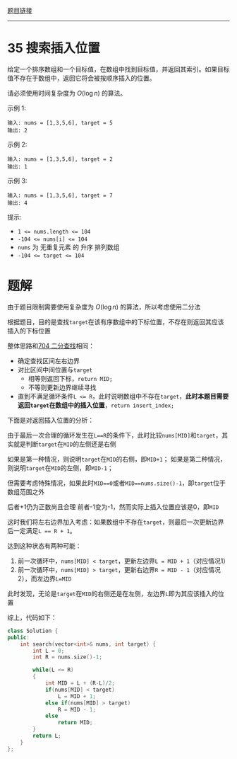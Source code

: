 
[题目链接](https://leetcode.cn/problems/search-insert-position/description/)

---
# 35 搜索插入位置

给定一个排序数组和一个目标值，在数组中找到目标值，并返回其索引。如果目标值不存在于数组中，返回它将会被按顺序插入的位置。

请必须使用时间复杂度为 $O(\log n)$ 的算法。

示例 1:

```
输入: nums = [1,3,5,6], target = 5
输出: 2
```

示例 2:

```
输入: nums = [1,3,5,6], target = 2
输出: 1
```

示例 3:

```
输入: nums = [1,3,5,6], target = 7
输出: 4
```
 

提示:
- `1 <= nums.length <= 104`
- `-104 <= nums[i] <= 104`
- `nums` 为 无重复元素 的 升序 排列数组
- `-104 <= target <= 104`

# 题解

由于题目限制需要使用复杂度为 $O(\log n)$ 的算法，所以考虑使用二分法

根据题目，目的是查找`target`在该有序数组中的下标位置，不存在则返回其应该插入的下标位置

整体思路和[704 二分查找](二分查找/1-1-704_二分查找.md)相同：
- 确定查找区间左右边界
- 对比区间中间位置与`target`
  - 相等则返回下标，`return MID;`
  - 不等则更新边界继续寻找
- 直到不满足循环条件`L <= R`，此时说明数组中不存在`target`，**此时本题目需要返回`target`在数组中的插入位置**，`return insert_index;`

下面是对返回插入位置的分析：

由于最后一次合理的循环发生在`L==R`的条件下，此时比较`nums[MID]`和`target`，其实就是判断`target`在`MID`的左侧还是右侧

如果是第一种情况，则说明`target`在`MID`的右侧，即`MID+1`；
如果是第二种情况，则说明`target`在`MID`的左侧，即`MID-1`；

但需要考虑特殊情况，如果此时`MID==0`或者`MID==nums.size()-1`，即`target`位于数组范围之外

后者+1仍为正数尚且合理
前者-1变为-1，然而实际上插入位置应该是0，即`MID`

这时我们将左右边界加入考虑：如果数组中不存在`target`，则最后一次更新边界后一定满足`L == R + 1`。

达到这种状态有两种可能：
1. 前一次循环中，`nums[MID] < target`，更新左边界`L = MID + 1`（对应情况1）
2. 前一次循环中，`nums[MID] > target`，更新右边界`R = MID - 1`（对应情况2），而左边界`L=MID`

此时发现，无论是`target`在`MID`的右侧还是在左侧，左边界`L`即为其应该插入的位置

综上，代码如下：

```cpp
class Solution {
public:
    int search(vector<int>& nums, int target) {
        int L = 0;
        int R = nums.size()-1;

        while(L <= R)
        {
            int MID = L + (R-L)/2;
            if(nums[MID] < target)
                L = MID + 1;
            else if(nums[MID] > target)
                R = MID - 1;
            else
                return MID;
        }
        return L;
    }
};
```
